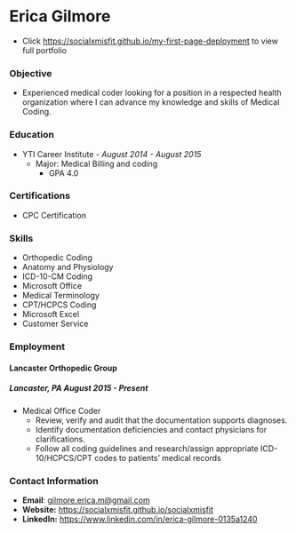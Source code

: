 # Erica Gilmore
* Click https://socialxmisfit.github.io/my-first-page-deployment to view full portfolio

### Objective
* Experienced medical coder looking for a position in a respected health organization where I can 
advance my knowledge and skills of Medical Coding.

### Education
* YTI Career Institute - _August 2014 - August 2015_
  * Major: Medical Billing and coding
    * GPA 4.0

### Certifications
* CPC Certification

### Skills
* Orthopedic Coding
* Anatomy and Physiology
* ICD-10-CM Coding
* Microsoft Office
* Medical Terminology
* CPT/HCPCS Coding
* Microsoft Excel
* Customer Service

### Employment
#### Lancaster Orthopedic Group 
##### Lancaster, PA August 2015 - Present
* Medical Office Coder
  * Review, verify and audit that the documentation supports diagnoses. 
  * Identify documentation deficiencies and contact physicians for clarifications.
  * Follow all coding guidelines and research/assign appropriate ICD-10/HCPCS/CPT codes
to patients’ medical records


### Contact Information
* **Email**: gilmore.erica.m@gmail.com
* **Website:** https://socialxmisfit.github.io/socialxmisfit
* **LinkedIn:** https://www.linkedin.com/in/erica-gilmore-0135a1240 

